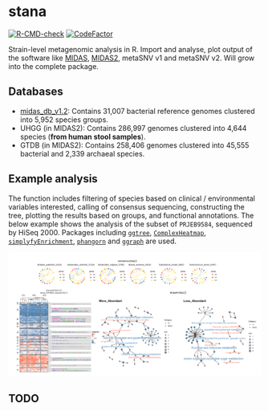 # stana
                                           
[![R-CMD-check](https://github.com/noriakis/stana/actions/workflows/R-CMD-check.yaml/badge.svg)](https://github.com/noriakis/stana/actions/workflows/R-CMD-check.yaml) [![CodeFactor](https://www.codefactor.io/repository/github/noriakis/stana/badge)](https://www.codefactor.io/repository/github/noriakis/stana)

Strain-level metagenomic analysis in R. Import and analyse, plot output of the software like [MIDAS](https://github.com/snayfach/MIDAS), [MIDAS2](https://github.com/czbiohub/MIDAS2), metaSNV v1 and metaSNV v2. Will grow into the complete package.

## Databases
- [midas_db_v1.2](https://github.com/snayfach/MIDAS/blob/master/docs/ref_db.md): Contains 31,007 bacterial reference genomes clustered into 5,952 species groups.
- UHGG (in MIDAS2): Contains 286,997 genomes clustered into 4,644 species (**from human stool samples**).
- GTDB (in MIDAS2): Contains 258,406 genomes clustered into 45,555 bacterial and 2,339 archaeal species.

## Example analysis
The function includes filtering of species based on clinical / environmental variables interested, calling of consensus sequencing, constructing the tree, plotting the results based on groups, and functional annotations. The below example shows the analysis of the subset of `PRJEB9584`, sequenced by HiSeq 2000. Packages including [`ggtree`](https://github.com/YuLab-SMU/ggtree), [`ComplexHeatmap`](https://github.com/jokergoo/ComplexHeatmap), [`simplyfyEnrichment`](https://github.com/jokergoo/simplifyEnrichment), [`phangorn`](https://github.com/KlausVigo/phangorn) and [`ggraph`](https://github.com/thomasp85/ggraph) are used.

<img src="https://github.com/noriakis/software/blob/main/images/stana_example.png?raw=true" width="800px">

## TODO
